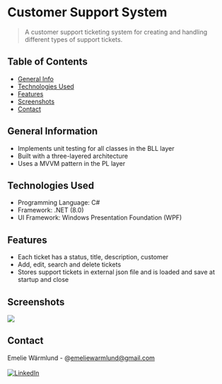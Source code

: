 <!-- MARKDOWN LINKS & IMAGES -->
<!-- https://www.markdownguide.org/basic-syntax/#reference-style-links -->
[linkedin-shield]: https://img.shields.io/badge/-LinkedIn-black.svg?style=for-the-badge&logo=linkedin&colorB=555
[linkedin-url]: https://linkedin.com/in/emelie-wärmlund-4b33bb98

# Customer Support System
> A customer support ticketing system for creating and handling different types of support tickets.

## Table of Contents
* [General Info](#general-information)
* [Technologies Used](#technologies-used)
* [Features](#features)
* [Screenshots](#screenshots)
* [Contact](#contact)
<!-- * [License](#license) -->


## General Information
-  Implements unit testing for all classes in the BLL layer
-  Built with a three-layered architecture
-  Uses a MVVM pattern in the PL layer


## Technologies Used
- Programming Language: C#
- Framework: .NET (8.0)
- UI Framework: Windows Presentation Foundation (WPF)


## Features
- Each ticket has a status, title, description, customer
- Add, edit, search and delete tickets
- Stores support tickets in external json file and is loaded and save at startup and close

## Screenshots
![](img/project_screenshot.png)
<!-- If you have screenshots you'd like to share, include them here. -->

## Contact
Emelie Wärmlund - @emeliewarmlund@gmail.com
<br>
<br>
[![LinkedIn][linkedin-shield]][linkedin-url]



<!-- MARKDOWN LINKS & IMAGES -->
<!-- https://www.markdownguide.org/basic-syntax/#reference-style-links -->
[linkedin-shield]: https://img.shields.io/badge/-LinkedIn-black.svg?style=for-the-badge&logo=linkedin&colorB=555
[linkedin-url]: https://linkedin.com/in/emelie-wärmlund-4b33bb98
